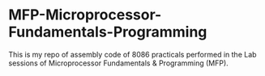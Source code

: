 # MFP-Microprocessor-Fundamentals-Programming
This is my repo of assembly code of 8086 practicals performed in the Lab sessions of Microprocessor Fundamentals &amp; Programming (MFP).
